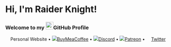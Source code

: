# Hi, I'm Raider Knight!
### Welcome to my <img src="https://img.icons8.com/color/96/000000/github--v1.png" height="24"/>GitHub Profile

<p style="text-align:center;>
  <a href="https://raiderknight.com/"><img src="https://img.icons8.com/color/96/000000/internet.png" height="16"/>Personal Website</a> •
  <a href="https://www.buymeacoffee.com/raiderknight"><img src="https://img.icons8.com/external-tal-revivo-shadow-tal-revivo/16/000000/external-buy-me-a-coffee-help-creators-receive-support-from-their-audience-logo-shadow-tal-revivo.png"/>BuyMeaCoffee</a> •
  <a href="https://discord.gg/d3U9E2wb4Y"><img src="https://img.icons8.com/color/16/000000/discord--v2.png"/>Discord</a> •
  <a href="https://www.patreon.com/raiderknight"><img src="https://img.icons8.com/fluency/16/000000/patreon.png"/>Patreon</a> •
  <a href="https://twitter.com/RaiderKnight"><img src="https://img.icons8.com/color/96/000000/twitter-circled.png" height="16"/>Twitter</a>
</p>
<br>